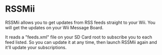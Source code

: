 # RSSMii

RSSMii allows you to get updates from RSS feeds straight to your Wii. You will get the updates on your Wii Message Board.

It reads a "feeds.xml" file on your SD Card root to subscribe you to each feed listed. So you can update it at any time, then launch RSSMii again and it'll update your subscriptions.
